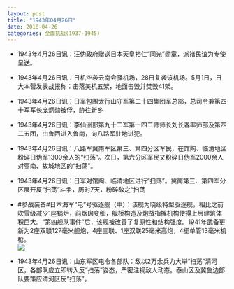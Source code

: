 ```yaml
---
layout: post
title: "1943年04月26日"
date: 2018-04-26
categories: 全面抗战(1937-1945)
---
```


<meta name="referrer" content="no-referrer" />

- 1943年4月26日讯：汪伪政府赠送日本天皇裕仁“同光”勋章，派褚民谊为专使呈送。 

- 1943年4月26日讯：日机空袭云南会驿机场，28日复袭该机场。5月1日，日大本营发表战报称：击落美机五架，地面击毁并焚毁41架。 

- 1943年4月26日讯：日军包围太行山守军第二十四集团军总部，总司令兼第四十军军长庞炳勋被俘，胁往新乡 

- 1943年4月26日讯：李仙洲部第九十二军第一四二师师长刘长春率师部及第四二五团，由鲁西进入鲁南，向八路军驻地进犯。 

- 1943年4月26日讯：八路军冀南军区第三、第四分区军民，在馆陶、临清地区粉碎日伪军1300余人的“扫荡”。次日，第六分区军民又粉碎日伪军2000余人对枣南、故城地区的“扫荡”。 

- 1943年4月26日讯：日军对馆陶、临清地区进行“扫荡”。冀南第三、第四军分区展开反“扫荡”斗争，历时7天，粉碎敌之“扫荡 

- #参战装备#日本海军“电”号驱逐舰（中）：该舰为晓级特型驱逐舰，相比之前吹雪级减少1座锅炉，前烟囱变细，舰桥构造及炮战指挥机构使得上层建筑体积巨大。“第四舰队事件”后，该舰被改善了复原性和结构强度。1941年武备更新为2座双联127毫米舰炮，4座三联、1座双联25毫米高炮，4挺单管13毫米机枪。 <br/><img src="https://wx3.sinaimg.cn/large/aca367d8ly1fqptunuz6lj20dc09amyj.jpg" />

- 1943年4月26日讯：山东军区电令各部队：敌以2万余兵力大举“扫荡”清河区，各部队应立即转入反“扫荡”姿态，严密注视敌人动态。泰山区及冀鲁边部队要策应清河区反“扫荡”。 

